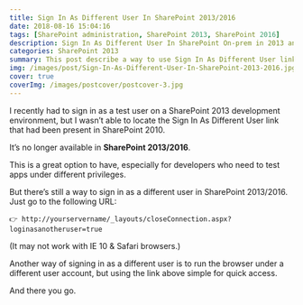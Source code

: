 ```yaml
---
title: Sign In As Different User In SharePoint 2013/2016
date: 2018-08-16 15:04:16
tags: [SharePoint administration, SharePoint 2013, SharePoint 2016]
description: Sign In As Different User In SharePoint On-prem in 2013 and 2016
categories: SharePoint 2013
summary: This post describe a way to use Sign In As Different User link that used to be available in SharePoint 2010.
img: /images/post/Sign-In-As-Different-User-In-SharePoint-2013-2016.jpg
cover: true
coverImg: /images/postcover/postcover-3.jpg
---
```



I recently had to sign in as a test user on a SharePoint 2013 development environment, but I wasn’t able to locate the Sign In As Different User link that had been present in SharePoint 2010.

It’s no longer available in **SharePoint 2013/2016**.

This is a great option to have, especially for developers who need to test apps under different privileges.

But there’s still a way to sign in as a different user in SharePoint 2013/2016. Just go to the following URL:

``` 
👉 http://yourservername/_layouts/closeConnection.aspx?loginasanotheruser=true
```

(It may not work with IE 10 & Safari browsers.)

Another way of signing in as a different user is to run the browser under a different user account, but using the link above simple for quick access.

And there you go.

